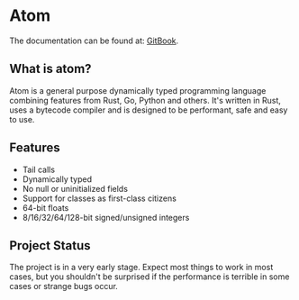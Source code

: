 # Atom

The documentation can be found at: [GitBook](https://app.gitbook.com/@gitbook-services/s/atom-lang/).

## What is atom?

Atom is a general purpose dynamically typed programming language combining features from Rust, Go, Python and others. It's written in Rust, uses a bytecode compiler and is designed to be performant, safe and easy to use.

## Features

- Tail calls
- Dynamically typed
- No null or uninitialized fields
- Support for classes as first-class citizens
- 64-bit floats
- 8/16/32/64/128-bit signed/unsigned integers

## Project Status

The project is in a very early stage. Expect most things to work in most cases, but you shouldn't be surprised if the performance is terrible in some cases or strange bugs occur.
